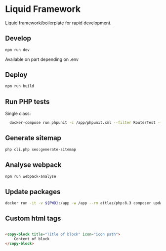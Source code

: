 # Liquid Framework

Liquid framework/boilerplate for rapid development.

## Develop

```bash
npm run dev
```

Available on part depending on .env

## Deploy

```bash
npm run build
```

## Run PHP tests

Single class:

```bash
  docker-compose run phpunit -c /app/phpunit.xml --filter RouterTest --debug
```

## Generate sitemap

```bash
php cli.php seo:generate-sitemap
```

## Analyse webpack

```bash
npm run webpack-analyse
```

## Update packages

```bash
docker run -it -v ${PWD}:/app -w /app --rm attlaz/php:8.3 composer update --ignore-platform-req=ext-redis
```

## Custom html tags

```html

<copy-block title="Title of block" icon="icon path">
    Content of block
</copy-block>
```
